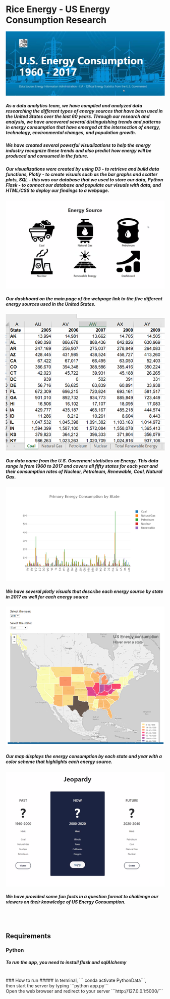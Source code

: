 # Rice Energy - US Energy Consumption Research

![Title](readme_pics/title_pic.PNG)

##### As a data analytics team, we have compiled and analyzed data researching the different types of energy sources that have been used in the United States over the last 60 years. Through our research and analysis, we have uncovered several distinguishing trends and patterns in energy consumption that have emerged at the intersection of energy, technology, environmental changes, and population growth. 

##### We have created several powerful visualizations to help the energy industry recognize these trends and also predict how energy will be produced and consumed in the future. 

##### Our visualizations were created by using D3 - to retrieve and build data functions, Plotly - to create visuals such as the bar graphs and scatter plots, SQL - this was our database that we used to store our data, Python Flask - to connect our database and populate our visuals with data, and HTML/CSS to deploy our findings to a webpage.  

![Main](readme_pics/main_energy.PNG)

##### Our dashboard on the main page of the webpage link to the five different energy sources used in the United States. 

![excel](readme_pics/excel_add.PNG)

##### Our data came from the U.S. Goverment statistics on Energy. This data range is from 1960 to 2017 and covers all fifty states for each year and their consumption rates of Nuclear, Petroleum, Renewable, Coal, Natural Gas. 

![energygraph](readme_pics/primary_energy.PNG)

##### We have several plotly visuals that describe each energy source by state in 2017 as well for each energy source

![map](readme_pics/map_pic.PNG)

##### Our map displays the energy consumption by each state and year with a color scheme that highlights each energy source. 

![Questions](readme_pics/questions_add.PNG)

##### We have provided some fun facts in a question format to challenge our viewers on their knowledge of US Energy Consumption.
<br><br>
## Requirements
### Python
##### To run the app, you need to install flask and sqlAlchemy
<br>
### How to run
##### In terminal, ``` conda activate PythonData```, <br>
then start the server by typing ```python app.py```<br>
Open the web browser and redirect to your server ```http://127.0.0.1:5000/```







